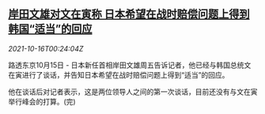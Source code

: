 <!--1634344263000-->
[岸田文雄对文在寅称 日本希望在战时赔偿问题上得到韩国“适当”的回应](https://cn.reuters.com/article/kishida-moon-talk-1016-idCNKBS2H600C)
------

<div><i>2021-10-16T00:24:04Z</i></div><p>路透东京10月15日 - 日本新任首相岸田文雄周五告诉记者，他已经与韩国总统文在寅进行了谈话，并告知日本希望在战时赔偿问题上得到“适当”的回应。</p><p>他在谈话后对记者表示，这是两位领导人之间的第一次谈话，目前还没有与文在寅举行峰会的打算。(完)</p>
